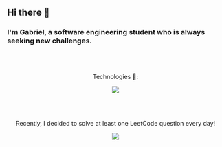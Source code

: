 ## Hi there 👋

### I'm Gabriel, a software engineering student who is always seeking new challenges. 

<br/>
<br/>

<p align="center">
 Technologies 📡:
</p>

<p align="center">
  <img src="https://skillicons.dev/icons?i=py,c,java,html" />
</p>

<br/>
<br/>

<p align="center">
 Recently, I decided to solve at least one LeetCode question every day!
</p>

<p align="center">
 <img src="https://leetcard.jacoblin.cool/Gabriel-Mesq?theme=nord&font=Manjari?width=500&height=200" />
</p>

<!--
**Gabriel-Mesq/Gabriel-Mesq** is a ✨ _special_ ✨ repository because its `README.md` (this file) appears on your GitHub profile.

Here are some ideas to get you started:

- 🔭 I’m currently working on ...
- 🌱 I’m currently learning ...
- 👯 I’m looking to collaborate on ...
- 🤔 I’m looking for help with ...
- 💬 Ask me about ...
- 📫 How to reach me: ...
- 😄 Pronouns: ...
- ⚡ Fun fact: ...
-->
